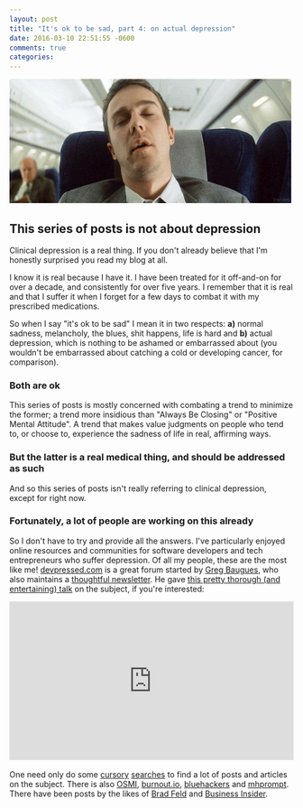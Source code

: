 ```yaml
---
layout: post
title: "It's ok to be sad, part 4: on actual depression"
date: 2016-03-10 22:51:55 -0600
comments: true
categories: 
---
```


![Had I slept?](/assets/2016/03/wake_up.gif)

## This series of posts is not about depression

Clinical depression is a real thing. If you don't already believe that I'm honestly surprised you read my blog at all.

I know it is real because I have it. I have been treated for it off-and-on for over a decade, and consistently for over five years. I remember that it is real and that I suffer it when I forget for a few days to combat it with my prescribed medications.

So when I say "it's ok to be sad" I mean it in two respects: **a)** normal sadness, melancholy, the blues, shit happens, life is hard and **b)** actual depression, which is nothing to be ashamed or embarrassed about (you wouldn't be embarrassed about catching a cold or developing cancer, for comparison).

### Both are ok

This series of posts is mostly concerned with combating a trend to minimize the former; a trend more insidious than "Always Be Closing" or "Positive Mental Attitude". A trend that makes value judgments on people who tend to, or choose to, experience the sadness of life in real, affirming ways.

### But the latter is a real medical thing, and should be addressed as such

And so this series of posts isn't really referring to clinical depression, except for right now.

### Fortunately, a lot of people are working on this already

So I don't have to try and provide all the answers. I've particularly enjoyed online resources and communities for software developers and tech entrepreneurs who suffer depression. Of all my people, these are the most like me! [devpressed.com](http://devpressed.com/) is a great forum started by [Greg Baugues](http://devsanddepression.com/), who also maintains a [thoughtful newsletter](http://tinyletter.com/devsanddepression). He gave [this pretty thorough (and entertaining) talk](https://vimeo.com/78419167) on the subject, if you're interested:

<iframe src="https://player.vimeo.com/video/78419167" width="100%" height="281" frameborder="0" webkitallowfullscreen mozallowfullscreen allowfullscreen></iframe>

One need only do some [cursory](https://www.google.com/search?q=startup%20founder%20suicide) [searches](https://www.google.com/search?q=startup+depression) to find a lot of posts and articles on the subject. There is also [OSMI](https://osmihelp.org/), [burnout.io](http://burnout.io/en/latest/), [bluehackers](http://bluehackers.org/) and [mhprompt](http://mhprompt.org/). There have been posts by the likes of [Brad Feld](http://feld.com/?s=depression) and [Business Insider](http://www.businessinsider.com/austen-heinzs-suicide-and-depression-in-startups-2015-7). 